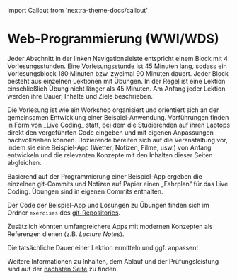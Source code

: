 import Callout from 'nextra-theme-docs/callout'

# Web-Programmierung (WWI/WDS)

Jeder Abschnitt in der linken Navigationsleiste entspricht einem 
Block mit 4 Vorlesungsstunden. Eine Vorlesungsstunde ist 45 Minuten
lang, sodass ein Vorlesungsblock 180 Minuten bzw. zweimal 90 Minuten
dauert. Jeder Block besteht aus einzelnen Lektionen mit Übungen. 
In der Regel ist eine Lektion einschließlich Übung nicht 
länger als 45 Minuten. Am Anfang jeder Lektion werden ihre Dauer, 
Inhalte und Ziele beschrieben.

<Callout>
  Die Vorlesung ist wie ein Workshop organisiert und orientiert
  sich an der gemeinsamen Entwicklung einer Beispiel-Anwendung.
  Vorführungen finden in Form von _Live Coding_ statt, bei dem
  die Studierenden auf ihren Laptops direkt den vorgeführten Code 
  eingeben und mit eigenen Anpassungen nachvollziehen können.
</Callout>

<Callout type="warning" emoji="✅">
  Dozierende bereiten sich auf die Veranstaltung vor, indem sie 
  eine Beispiel-App (Wetter, Notizen, Filme, usw.) von Anfang 
  entwickeln und die relevanten Konzepte mit den Inhalten 
  dieser Seiten abgleichen.

  Basierend auf der Programmierung einer Beispiel-App ergeben die
  einzelnen git-Commits und Notizen auf Papier einen „Fahrplan“
  für das Live Coding. Übungen sind in eigenen Commits enthalten.

  Der Code der Beispiel-App und Lösungen zu Übungen finden
  sich im Ordner `exercises` des [git-Repositories](https://github.com/behrends/workshops).

  Zusätzlich könnten umfangreichere Apps mit modernen Konzepten
  als Referenzen dienen (z.B. _Lecture Notes_).
</Callout>

<Callout type="error" emoji="‼️">
  Die tatsächliche Dauer einer Lektion ermitteln und ggf. anpassen!
</Callout>

Weitere Informationen zu Inhalten, dem Ablauf und der 
Prüfungsleistung sind auf der [nächsten Seite](web-prog/HTML/intro) 
zu finden.